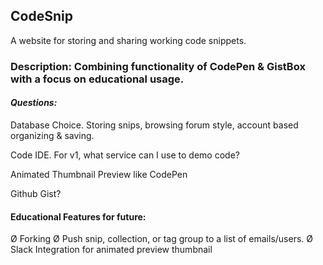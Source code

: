 ## CodeSnip

A website for storing and sharing working code snippets.

### Description: Combining functionality of CodePen & GistBox with a focus on educational usage. 

#### *Questions:*

 Database Choice. Storing snips, browsing forum style, account based organizing & saving.

 Code IDE. For v1, what service can I use to demo code?

 Animated Thumbnail Preview like CodePen

 Github Gist?
 
#### Educational Features for future:
  Ø Forking
  Ø Push snip, collection, or tag group to a list of emails/users.
  Ø Slack Integration for animated preview thumbnail
